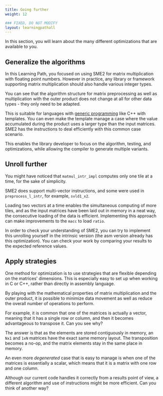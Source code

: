 ```yaml
---
title: Going further
weight: 12

### FIXED, DO NOT MODIFY
layout: learningpathall
---
```


In this section, you will learn about the many different optimizations that are
available to you.

## Generalize the algorithms

In this Learning Path, you focused on using SME2 for matrix multiplication with
floating point numbers. However in practice, any library or framework supporting
matrix multiplication should also handle various integer types.

You can see that the algorithm structure for matrix preprocessing as well as
multiplication with the outer product does not change at all for other data
types - they only need to be adapted.

This is suitable for languages with [generic
programming](https://en.wikipedia.org/wiki/Generic_programming) like C++ with
templates. You can even make the template manage a case where the value
accumulated during the product uses a larger type than the input matrices. SME2
has the instructions to deal efficiently with this common case scenario.

This enables the library developer to focus on the algorithm, testing, and
optimizations, while allowing the compiler to generate multiple variants.

## Unroll further

You might have noticed that ``matmul_intr_impl`` computes only one tile at a
time, for the sake of simplicity.

SME2 does support multi-vector instructions, and some were used in
``preprocess_l_intr``, for example, ``svld1_x2``.

Loading two vectors at a time enables the simultaneous computing of more tiles,
and as the input matrices have been laid out in memory in a neat way, the
consecutive loading of the data is efficient. Implementing this approach can
make improvements to the ``macc`` to load ``ratio``.

In order to check your understanding of SME2, you can try to implement this
unrolling yourself in the intrinsic version (the asm version already has this
optimization). You can check your work by comparing your results to the expected
reference values.

## Apply strategies

One method for optimization is to use strategies that are flexible depending on
the matrices' dimensions. This is especially easy to set up when working in C or
C++, rather than directly in assembly language.

By playing with the mathematical properties of matrix multiplication and the
outer product, it is possible to minimize data movement as well as reduce the
overall number of operations to perform.

For example, it is common that one of the matrices is actually a vector, meaning
that it has a single row or column, and then it becomes advantageous to
transpose it. Can you see why?

The answer is that as the elements are stored contiguously in memory, an ``Nx1``
and ``1xN`` matrices have the exact same memory layout. The transposition
becomes a no-op, and the matrix elements stay in the same place in memory.

An even more *degenerated* case that is easy to manage is when one of the
matrices is essentially a scalar, which means that it is a matrix with one row
and one column.

Although our current code handles it correctly from a results point of view, a
different algorithm and use of instructions might be more efficient. Can you
think of another way?
